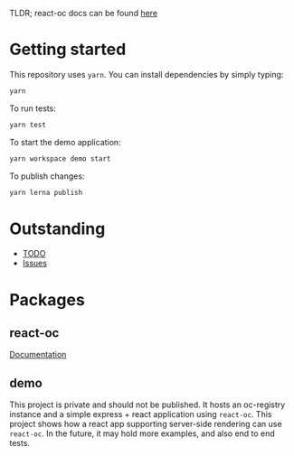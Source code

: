 TLDR; react-oc docs can be found [here](packages/react-oc/README.md)

# Getting started
This repository uses `yarn`. You can install dependencies by simply typing:
```bash
yarn
```

To run tests:
```bash
yarn test
```

To start the demo application:
```bash
yarn workspace demo start
```

To publish changes:
```bash
yarn lerna publish
```

# Outstanding
- [TODO](./TODO.md)
- [Issues](https://github.com/opencomponents/oc-react/issues)

# Packages
## react-oc
[Documentation](packages/react-oc/README.md)

## demo
This project is private and should not be published. It hosts an oc-registry instance and a simple express + react application using `react-oc`. This project shows how a react app supporting server-side rendering can use `react-oc`. In the future, it may hold more examples, and also end to end tests.